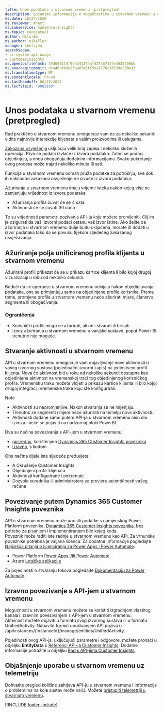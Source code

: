 ```yaml
---
title: Unos podataka u stvarnom vremenu (pretpregled)
description: Općenite informacije o mogućnostima u stvarnom vremenu u customer insights.
ms.date: 10/27/2020
ms.reviewer: mhart
ms.subservice: audience-insights
ms.topic: conceptual
author: Nils-2m
ms.author: nikeller
manager: shellyha
searchScope:
- ci-system-api-usage
- customerInsights
ms.openlocfilehash: 39d68011df9e4341244af627bb71f4e3635256bb
ms.sourcegitcommit: dca46afb9e23ba87a0ff59a1776c1d139e209a32
ms.translationtype: MT
ms.contentlocale: hr-HR
ms.lasthandoff: 06/29/2022
ms.locfileid: "9083180"
---
```

# <a name="real-time-data-ingestion-preview"></a>Unos podataka u stvarnom vremenu (pretpregled)

Rad praktično u stvarnom vremenu omogućuje vam da za nekoliko sekundi vidite najnovije interakcije klijenata s vašim proizvodima ili uslugama.

[Zakazana osvježenja](system.md#schedule-tab) uključuju velik broj zapisa i nekoliko složenih operacija. Prvo se podaci izvlače iz izvora podataka. Zatim se podaci objedinjuju, a onda obogaćuju dodatnim informacijama. Svako pokretanje ovog procesa može trajati nekoliko minuta ili sati.

Funkcija u stvarnom vremenu odmah pruža podatke za potrošnju, sve dok ih naknadno zakazano osvježenje ne izvuče iz izvora podataka.

Ažuriranja u stvarnom vremenu imaju vrijeme isteka nakon kojeg više ne zamjenjuju vrijednost iz izvora podataka:

- Ažuriranja profila čuvat će se 4 sata
- Aktivnosti će se čuvati 30 dana

Te su vrijednosti parametri pozivanja API-ja koje možete promijeniti. Cilj im je osigurati da vaši izvorni podaci ostanu vaš izvor istine. Ako želite da ažuriranja u stvarnom vremenu dulje budu uključena, morate ih dodati u izvor podataka tako da se povuku tijekom sljedećeg zakazanog osvježavanja.

## <a name="real-time-update-of-the-unified-customer-profile-fields"></a>Ažuriranje polja unificiranog profila klijenta u stvarnom vremenu

Ažurirani profili prikazat će se u prikazu kartice klijenta li bilo kojoj drugoj vizualizaciji u roku od nekoliko sekundi.

Budući da se operacije u stvarnom vremenu odvijaju nakon objedinjavanja podataka, one se primjenjuju samo na objedinjene profile korisnika. Prema tome, promjene profila u stvarnom vremenu neće ažurirati mjere, članstvo segmenta ili obogaćivanja.

### <a name="limitations"></a>Ograničenja

- Korisnički profili mogu se ažurirati, ali ne i stvarati ili brisati.
- Izvoz ažuriranja u stvarnom vremenu u vanjske sustave, poput Power BI, trenutno nije moguće.

## <a name="real-time-creation-of-activities"></a>Stvaranje aktivnosti u stvarnom vremenu

API u stvarnom vremenu omogućuje vam objavljivanje nove aktivnosti iz vašeg izvornog sustava (pojedinačni izvorni zapis) na jedinstveni profil klijenta. Nova će aktivnost biti u roku od nekoliko sekundi dostupna kao objedinjena aktivnost na vremenskoj traci tog objedinjenog korisničkog profila. Vremensku traku možete vidjeti u prikazu kartice klijenta ili bilo kojoj drugoj integraciji vremenske trake koju ste konfigurirali.

> [!NOTE]
>
> - Aktivnosti su nepromjenjive. Nakon stvaranja se ne mijenjaju.
> - Trenutno se segmenti i mjere neće ažurirati na temelju nove aktivnosti.
> - Aktivnosti dodane samo putem API-ja u stvarnom vremenu nisu dio izvoza i neće se pojaviti na nadzornoj ploči PowerBI.

Dva su načina povezivanja s API-jem u stvarnom vremenu:

- [posredno](#connect-via-the-dynamics-365-customer-insights-connector), korištenjem [Dynamics 365 Customer Insights poveznika](/connectors/customerinsights/)
- [izravno](#connect-directly-to-the-real-time-api), s kodom

Oba načina dijele iste sljedeće preduvjete:

- A Okruženje Customer Insights
- Objedinjeni profili klijenata
- Aktivnosti konfigurirane i pokrenute
- Dozvole suradnika ili administratora za provjeru autentičnosti vašeg računa

## <a name="connect-via-the-dynamics-365-customer-insights-connector"></a>Povezivanje putem Dynamics 365 Customer Insights poveznika

API u stvarnom vremenu može unositi podatke s namjenskog Power Platform poveznika, [Dynamics 365 Customer Insights poveznika](/connectors/customerinsights/), bez potrebe za pisanjem i implementiranjem bilo kojeg koda.    
Poveznik može raditi iste radnje u stvarnom vremenu kao API. Za vrhunske poveznike potrebna je valjana licenca. Za dodatne informacije pogledajte [Najčešća pitanja o licenciranju za Power Apps i Power Automate](/power-platform/admin/powerapps-flow-licensing-faq).

- Power Platform [Power Apps i/ili Power Automate](/connectors/)
- Azure [Logičke aplikacije](/azure/connectors/apis-list)

Za pojedinosti o stvaranju tokova pogledajte [Dokumentaciju za Power Automate](/power-automate/).

## <a name="connect-directly-to-the-real-time-api"></a>Izravno povezivanje s API-jem u stvarnom vremenu

Mogućnosti u stvarnom vremenu možete se koristiti izgradnjom vlastitog kanala i izravnim povezivanjem s API-jem u stvarnom vremenu.    
Aktivnost možete objaviti u formatu svog izvornog sustava ili u formatu UnifiedActivity. Nabavite format upućivanjem API poziva u /api/instances/{instanceId}/manage/entities/UnifiedActivity.

Pojedinosti ovog API-ja, uključujući parametre i odgovore, možete pronaći u odjeljku **EntityData** o [Referenci API-ja Customer Insights](https://developer.ci.ai.dynamics.com/api-details#api=CustomerInsights). Dodatne informacije potražite u odjeljku [Rad s API-jima Customer Insights](apis.md).

## <a name="understand-your-real-time-usage-with-telemetry"></a>Objašnjenje uporabe u stvarnom vremenu uz telemetriju

Dohvatite pregled količine zahtjeva API-ju u stvarnom vremenu i informacije o problemima na koje sustav može naići. Možete [pristupiti telemetriji u stvarnom vremenu](system.md#api-usage-tab). 


[!INCLUDE [footer-include](includes/footer-banner.md)]
